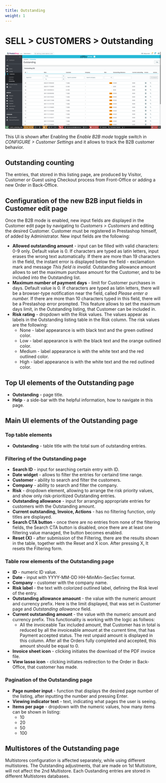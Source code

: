 ```yaml
---
title: Outstanding
weight: 1
---
```


# SELL > CUSTOMERS > Outstanding

![Outstanding page](static/img/customers-outstanding.png)

This UI is shown after Enabling the _Enable B2B mode_ toggle switch in _CONFIGURE > Customer Settings_ and it allows to track the B2B customer behavior. 

## Outstanding counting

The entries, that stored in this listing page, are produced by Visitor, Customer or Guest using Checkout process from Front-Office or adding a new Order in Back-Office.

## Configuration of the new B2B input fields in Customer edit page

Once the B2B mode is enabled, new input fields are displayed in the Customer edit page by navigating to _Customers > Customers_ and editing the desired Customer. Customer must be registered in Prestashop himself, of added by Administrator. New input fields are the following:
- **Allowed outstanding amount** - input can be filled with valid characters: 0-9 only. Default value is 0. If characters are typed as latin letters, input erases the wrong text automatically. If there are more than 19 characters in the field, the instant error is displayed below the field - exclamation mark and message _This field is invalid._ Outstanding allowance amount allows to set the maximum purchase amount for the Customer, and to be included into the Outstanding list. 
- **Maximum number of payment days** - limit for Customer purchases in days. Default value is 0. If characters are typed as latin letters, there will be a browser-type notification near the field, called _Please enter a number._ If there are more than 10 characters typed in this field, there will be a Prestashop error prompted. This feature allows to set the maximum days limit, in the Outstanding listing, that Customer can be included in. 
- **Risk rating** - dropdown with the Risk values. The values appear as labels in the Outstanding listing table in the Risk column. The risk values are the following:
  - None - label appearance is with black text and the green outlined color.
  - Low - label appearance is with the black text and the orange outlined color.
  - Medium - label appearance is with the white text and the red outlined color.
  - High - label appearance is with the white text and the red outlined color.

## Top UI elements of the Outstanding page

- **Outstanding** - page title.
- **Help** - a side-bar with the helpful information, how to navigate in this page.

## Main UI elements of the Outstanding page

### Top table elements

- **Outstanding** - table title with the total sum of outstanding entries.

### Filtering of the Outstanding page

- **Search ID** - input for searching certain entry with ID.
- **Date widget** - allows to filter the entries for certaind time range.
- **Customer** - ability to search and filter the customers.
- **Company** - ability to search and filter the company.
- **Risk** - dropdown element, allowing to arrange the risk priority values, and show only risk-prioritized Outstanding entries.
- **Outstanding allowance** - input for arranging appropriate entries for customers with the Outstanding amount.
- **Current outstanding, Invoice, Actions** - has no filtering function, only titles are displayed.
- **Search CTA button** - once there are no entries from none of the filtering fields, the Search CTA button is disabled, once there are at least one filtering value managed, the button becomes enabled.
- **Reset (X)** - after submission of the Filtering, there are the results shown in the table, together with the Reset and X icon. After pressing X, It resets the Filtering form.

### Table row elements of the Outstanding page

- **ID** - numeric ID value.
- **Date** - input with YYYY-MM-DD HH-MinMin-SecSec format.
- **Company** - customer with the company name.
- **Risk label** - the text with colorized outlined label, defining the Risk level of the entry.
- **Outstanding allowance amaount** - the value with the numeric amount and currency prefix. Here is the limit displayed, that was set in Customer page and _Outstanding allowance_ field.
- **Current outstanding amount** - the value with the numeric amount and currency prefix. This functionality is working with the logic as follwos:
  - All the invoiceable Tax included amount, that Customer has in total is reduced by all the invoiceable amount at the current time, that has Payment accepted status. The rest unpaid amount is displayed in this column. After all the Orders fully completed and accepted, this amount should be equal to 0. 
- **Invoice sheet icon** - clicking initiates the download of the PDF invoice file.
- **View lasso icon** - clicking initiates redirection to the Order in Back-Office, that customer has made.

### Pagination of the Outstanding page

- **Page number input** - function that displays the desired page number of the listing, after inputting the number and pressing Enter.
- **Viewing indicator text** - text, indicating what pages the user is seeing.
- **Items per page** - dropdown with the numeric values, how many items can be shown in listing:
  - 10
  - 20
  - 50
  - 100

## Multistores of the Outstanding page

Multistores configuration is affected separately, while using different multistores. The Outstanding adjustments, that are made on 1st Multistore, will not affect the 2nd Multistore. Each Oustanding entries are stored in different Multistores databases.
